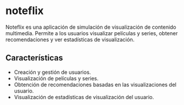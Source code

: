 # noteflix

Noteflix es una aplicación de simulación 
de visualización de contenido multimedia. 
Permite a los usuarios visualizar 
películas y series, 
obtener recomendaciones y ver estadísticas 
de visualización.

## Características

- Creación y gestión de usuarios.
- Visualización de películas y series.
- Obtención de recomendaciones basadas en las visualizaciones del usuario.
- Visualización de estadísticas de visualización del usuario.
